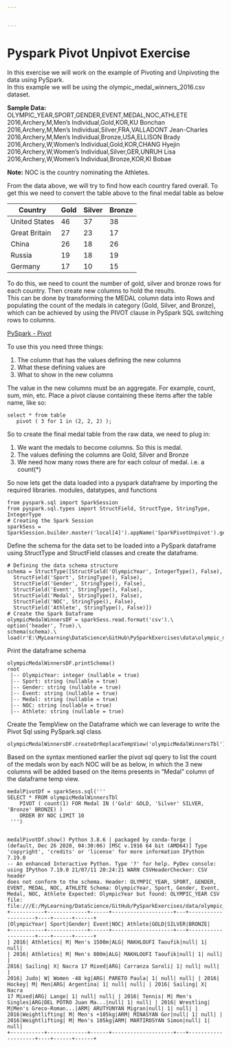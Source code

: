 ```yaml
---


---
```


<h1 id="pyspark-pivot-unpivot-exercise">Pyspark Pivot Unpivot Exercise</h1>
<p>In this exercise we will work on the example of Pivoting and Unpivoting the data using PySpark.<br>
In this example we will be using the olympic_medal_winners_2016.csv dataset.</p>
<p><strong>Sample Data:</strong><br>
OLYMPIC_YEAR,SPORT,GENDER,EVENT,MEDAL,NOC,ATHLETE<br>
2016,Archery,M,Men’s Individual,Gold,KOR,KU Bonchan<br>
2016,Archery,M,Men’s Individual,Silver,FRA,VALLADONT Jean-Charles<br>
2016,Archery,M,Men’s Individual,Bronze,USA,ELLISON Brady<br>
2016,Archery,W,Women’s Individual,Gold,KOR,CHANG Hyejin<br>
2016,Archery,W,Women’s Individual,Silver,GER,UNRUH Lisa<br>
2016,Archery,W,Women’s Individual,Bronze,KOR,KI Bobae</p>
<p><strong>Note:</strong> NOC is the country nominating the Athletes.</p>
<p>From the data above, we will try to find how each country fared overall. To get this we need to convert the table above to the final medal table as below</p>

<table>
<thead>
<tr>
<th>Country</th>
<th>Gold</th>
<th>Silver</th>
<th>Bronze</th>
</tr>
</thead>
<tbody>
<tr>
<td>United States</td>
<td>46</td>
<td>37</td>
<td>38</td>
</tr>
<tr>
<td>Great Britain</td>
<td>27</td>
<td>23</td>
<td>17</td>
</tr>
<tr>
<td>China</td>
<td>26</td>
<td>18</td>
<td>26</td>
</tr>
<tr>
<td>Russia</td>
<td>19</td>
<td>18</td>
<td>19</td>
</tr>
<tr>
<td>Germany</td>
<td>17</td>
<td>10</td>
<td>15</td>
</tr>
</tbody>
</table><p>To do this, we need to count the number of gold, silver and bronze rows for each country. Then create new columns to hold the results.<br>
This can be done by transforming the MEDAL column data into Rows and<br>
populating the count of the medals in category (Gold, Silver, and Bronze), which can be achieved by using the PIVOT clause in PySpark SQL switching rows to columns.</p>
<p><a href="https://spark.apache.org/docs/latest/sql-ref-syntax-qry-select-pivot.html">PySpark - Pivot</a></p>
<p>To use this you need three things:</p>
<ol>
<li>The column that has the values defining the new columns</li>
<li>What these defining values are</li>
<li>What to show in the new columns</li>
</ol>
<p>The value in the new columns must be an aggregate. For example, count, sum, min, etc. Place a pivot clause containing these items after the table name, like so:</p>
<pre><code>select * from table 
   pivot ( 3 for 1 in (2, 2, 2) );
</code></pre>
<p>So to create the final medal table from the raw data, we need to plug in:</p>
<ol>
<li>We want the medals to become columns. So this is medal.</li>
<li>The values defining the columns are Gold, Silver and Bronze</li>
<li>We need how many rows there are for each colour of medal. i.e. a count(*)</li>
</ol>
<p>So now lets get the data loaded into a pyspark dataframe by importing the required libraries. modules, datatypes, and functions</p>
<pre><code>from pyspark.sql import SparkSession
from pyspark.sql.types import StructField, StructType, StringType, IntegerType
# Creating the Spark Session
sparkSess = SparkSession.builder.master('local[4]').appName('SparkPivotUnpivot').getOrCreate()
</code></pre>
<p>Define the schema for the data set to be loaded into a PySpark dataframe using StructType and StructField classes and create the dataframe.</p>
<pre><code># Defining the data schema structure
schema = StructType([StructField('OlympicYear', IntegerType(), False),
  StructField('Sport', StringType(), False),
  StructField('Gender', StringType(), False),
  StructField('Event', StringType(), False),
  StructField('Medal', StringType(), False),
  StructField('NOC', StringType(), False),
  StructField('Athlete', StringType(), False)])
# Create the Spark Dataframe
olympicMedalWinnersDF = sparkSess.read.format('csv').\
option('header', True).\
schema(schema).\
load(r'E:\MyLearning\DataScience\GitHub\PySparkExercises\data\olympic_medal_winners_2016.csv')
</code></pre>
<p>Print the dataframe schema</p>
<pre><code>olympicMedalWinnersDF.printSchema()
root
 |-- OlympicYear: integer (nullable = true)
 |-- Sport: string (nullable = true)
 |-- Gender: string (nullable = true)
 |-- Event: string (nullable = true)
 |-- Medal: string (nullable = true)
 |-- NOC: string (nullable = true)
 |-- Athlete: string (nullable = true)
</code></pre>
<p>Create the TempView on the Dataframe which we can leverage to write the Pivot Sql using PySpark.sql class</p>
<pre><code>olympicMedalWinnersDF.createOrReplaceTempView('olympicMedalWinnersTbl')
</code></pre>
<p>Based on the syntax mentioned earlier the pivot sql query to list the count of the medals won by each NOC will be as below, in which the 3 new columns will be added based on the items presents in “Medal” column of the dataframe temp view.</p>
<pre><code>medalPivotDf = sparkSess.sql('''  
SELECT * FROM olympicMedalWinnersTbl
    PIVOT ( count(1) FOR Medal IN ('Gold' GOLD, 'Silver' SILVER, 'Bronze' BRONZE) )
    ORDER BY NOC LIMIT 10 
 ''')

medalPivotDf.show()
Python 3.8.6 | packaged by conda-forge | (default, Dec 26 2020, 04:30:06) [MSC v.1916 64 bit (AMD64)]
Type 'copyright', 'credits' or 'license' for more information
IPython 7.19.0 -- An enhanced Interactive Python. Type '?' for help.
PyDev console: using IPython 7.19.0
21/07/11 20:24:21 WARN CSVHeaderChecker: CSV header does not conform to the schema.
 Header: OLYMPIC_YEAR, SPORT, GENDER, EVENT, MEDAL, NOC, ATHLETE
 Schema: OlympicYear, Sport, Gender, Event, Medal, NOC, Athlete
Expected: OlympicYear but found: OLYMPIC_YEAR
CSV file: file:///E:/MyLearning/DataScience/GitHub/PySparkExercises/data/olympic_medal_winners_2016.csv
+-----------+-------------+------+--------------------+---+--------------------+----+------+------+
|OlympicYear|        Sport|Gender|               Event|NOC|             Athlete|GOLD|SILVER|BRONZE|
+-----------+-------------+------+--------------------+---+--------------------+----+------+------+
|       2016|    Athletics|     M|         Men's 1500m|ALG|   MAKHLOUFI Taoufik|null|     1|  null|
|       2016|    Athletics|     M|          Men's 800m|ALG|   MAKHLOUFI Taoufik|null|     1|  null|
|       2016|      Sailing|     X|      Nacra 17 Mixed|ARG|     Carranza Saroli|   1|  null|  null|
|       2016|         Judo|     W|        Women -48 kg|ARG|        PARETO Paula|   1|  null|  null|
|       2016|       Hockey|     M|                 Men|ARG|           Argentina|   1|  null|  null|
|       2016|      Sailing|     X|      Nacra 17 Mixed|ARG|               Lange|   1|  null|  null|
|       2016|       Tennis|     M|       Men's Singles|ARG|DEL POTRO Juan Ma...|null|     1|  null|
|       2016|    Wrestling|     M|Men's Greco-Roman...|ARM|   ARUTYUNYAN Migran|null|     1|  null|
|       2016|Weightlifting|     M|        Men's +105kg|ARM|        MINASYAN Gor|null|     1|  null|
|       2016|Weightlifting|     M|         Men's 105kg|ARM|   MARTIROSYAN Simon|null|     1|  null|
+-----------+-------------+------+--------------------+---+--------------------+----+------+------+
</code></pre>

